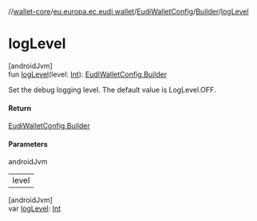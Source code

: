 //[wallet-core](../../../../index.md)/[eu.europa.ec.eudi.wallet](../../index.md)/[EudiWalletConfig](../index.md)/[Builder](index.md)/[logLevel](log-level.md)

# logLevel

[androidJvm]\
fun [logLevel](log-level.md)(level: [Int](https://kotlinlang.org/api/latest/jvm/stdlib/kotlin/-int/index.html)): [EudiWalletConfig.Builder](index.md)

Set the debug logging level. The default value is LogLevel.OFF.

#### Return

[EudiWalletConfig.Builder](index.md)

#### Parameters

androidJvm

| |
|---|
| level |

[androidJvm]\
var [logLevel](log-level.md): [Int](https://kotlinlang.org/api/latest/jvm/stdlib/kotlin/-int/index.html)
